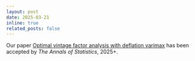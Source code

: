 ```yaml
---
layout: post
date: 2025-03-21
inline: true
related_posts: false
---
```


Our paper [Optimal vintage factor analysis with deflation varimax](https://arxiv.org/abs/2310.10545) has been accepted by *The Annals of Statistics*, 2025+.  
